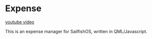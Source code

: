 Expense
=======

[youtube video](https://www.youtube.com/watch?v=2zjHRvf7F74)

This is an expense manager for SailfishOS, written in QML/Javascript.
